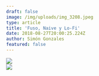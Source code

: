 ```yaml
---
draft: false
image: /img/uploads/img_3208.jpeg
type: article
title: 'Fuso, Naive y Lo-Fi'
date: 2018-08-27T20:00:25.224Z
author: Simón Gonzales
featured: false
---
```

<div><img src="/img/uploads/simonpar_1.jpg"></div>

<div><img src="/img/uploads/simonpar_2.jpg"></div>
